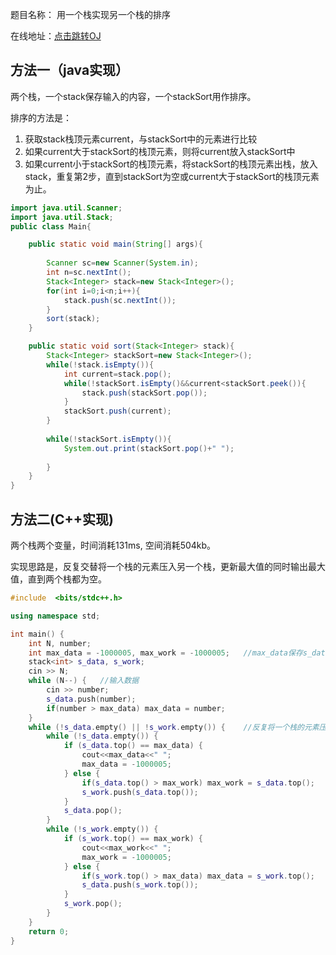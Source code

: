 题目名称： 用一个栈实现另一个栈的排序

在线地址：[点击跳转OJ](https://www.nowcoder.com/practice/ff8cba64e7894c5582deafa54cca8ff2?tpId=101&tqId=33081&rp=1&ru=%2Fta%2Fprogrammer-code-interview-guide&qru=%2Fta%2Fprogrammer-code-interview-guide%2Fquestion-ranking&tab=answerKey)



## 方法一（java实现）

两个栈，一个stack保存输入的内容，一个stackSort用作排序。

排序的方法是：

1. 获取stack栈顶元素current，与stackSort中的元素进行比较
2. 如果current大于stackSort的栈顶元素，则将current放入stackSort中
3. 如果current小于stackSort的栈顶元素，将stackSort的栈顶元素出栈，放入stack，重复第2步，直到stackSort为空或current大于stackSort的栈顶元素为止。

```java
import java.util.Scanner;
import java.util.Stack;
public class Main{

	public static void main(String[] args){
	
		Scanner sc=new Scanner(System.in);
		int n=sc.nextInt();
		Stack<Integer> stack=new Stack<Integer>();
		for(int i=0;i<n;i++){
			stack.push(sc.nextInt());
		}
		sort(stack);
	}

	public static void sort(Stack<Integer> stack){
		Stack<Integer> stackSort=new Stack<Integer>();
		while(!stack.isEmpty()){
			int current=stack.pop();
			while(!stackSort.isEmpty()&&current<stackSort.peek()){
				stack.push(stackSort.pop());
			}
			stackSort.push(current);
		}
		
		while(!stackSort.isEmpty()){
			System.out.print(stackSort.pop()+" ");
			
		}
	}
}
```
## 方法二(C++实现)

两个栈两个变量，时间消耗131ms, 空间消耗504kb。

实现思路是，反复交替将一个栈的元素压入另一个栈，更新最大值的同时输出最大值，直到两个栈都为空。

```c++
#include  <bits/stdc++.h>

using namespace std;

int main() {
    int N, number;
    int max_data = -1000005, max_work = -1000005;   //max_data保存s_data中的最大值, max_work保存s_work的最大值
    stack<int> s_data, s_work;
    cin >> N;
    while (N--) {   //输入数据
        cin >> number;
        s_data.push(number);
        if(number > max_data) max_data = number;
    }
    while (!s_data.empty() || !s_work.empty()) {    //反复将一个栈的元素压入另一个栈，同时更新最大值
        while (!s_data.empty()) {
            if (s_data.top() == max_data) {
                cout<<max_data<<" ";
                max_data = -1000005;
            } else {
                if(s_data.top() > max_work) max_work = s_data.top();
                s_work.push(s_data.top());
            }
            s_data.pop();
        }
        while (!s_work.empty()) {
            if (s_work.top() == max_work) {
                cout<<max_work<<" ";
                max_work = -1000005;
            } else {
                if(s_work.top() > max_data) max_data = s_work.top();
                s_data.push(s_work.top());
            }
            s_work.pop();
        }
    }
    return 0;
}
```




